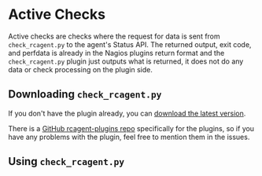 # Active Checks

Active checks are checks where the request for data is sent from `check_rcagent.py` to the agent's Status API. The returned output, exit code, and perfdata is already in the Nagios plugins return format and the `check_rcagent.py` plugin just outputs what is returned, it does not do any data or check processing on the plugin side.

## Downloading `check_rcagent.py`

If you don't have the plugin already, you can [download the latest version](https://github.com/rechecked/rcagent-plugins/releases/latest/download/check_rcagent.py).

There is a [GitHub rcagent-plugins repo](https://github.com/rechecked/rcagent-plugins) specifically for the plugins, so if you have any problems with the plugin, feel free to mention them in the issues.

## Using `check_rcagent.py`

